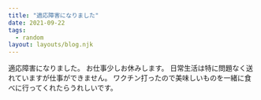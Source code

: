 ```yaml
---
title: "適応障害になりました"
date: 2021-09-22
tags:
  - random
layout: layouts/blog.njk
---
```


適応障害になりました。
お仕事少しお休みします。
日常生活は特に問題なく送れていますが仕事ができません。
ワクチン打ったので美味しいものを一緒に食べに行ってくれたらうれしいです。
